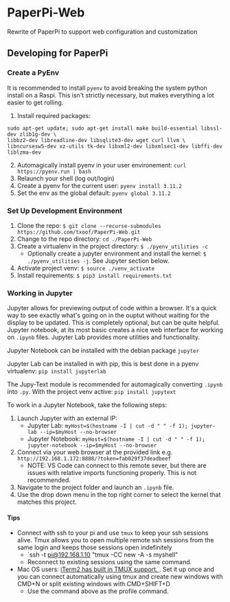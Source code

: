 # PaperPi-Web

Rewrite of PaperPi to support web configuration and customization

## Developing for PaperPi

### Create a PyEnv

It is recommended to install `pyenv` to avoid breaking the system python install on a Raspi. This isn't strictly necessary, but makes everything a lot easier to get rolling.

1. Install required packages: 
```
sudo apt-get update; sudo apt-get install make build-essential libssl-dev zlib1g-dev \
libbz2-dev libreadline-dev libsqlite3-dev wget curl llvm \
libncursesw5-dev xz-utils tk-dev libxml2-dev libxmlsec1-dev libffi-dev liblzma-dev
```
2. Automagically install pyenv in your user environement: `curl https://pyenv.run | bash`
2. Relaunch your shell (log out/login)
3. Create a pyenv for the current user: `pyenv install 3.11.2 `
4. Set the env as the global default: `pyenv global 3.11.2`


### Set Up Development Environment

1. Clone the repo: `$ git clone --recurse-submodules https://github.com/txoof/PaperPi-Web.git`
2. Change to the repo directory: `cd ./PaperPi-Web`
2. Create a virtualenv in the project directory: `$ ./pyenv_utilities -c`
    - Optionally create a jupyter environment and install the kernel: `$ ./pyenv_utilities -j`. See Jupyter section below.
4. Activate project venv: `$ source ./venv_activate`
5. Install requirements: `$ pip3 install requirements.txt`

### Working in Jupyter

Jupyter allows for previewing output of code within a browser. It's a quick way to see exactly what's going on in the ouptut without waiting for the display to be updated. This is completely optional, but can be quite helpful. Jupyter notebook, at its most basic creates a nice web interface for working on `.ipynb` files. Jupyter Lab provides more utilities and functionality.

Jupyter Notebook can be installed with the debian package `jupyter`

Jupyter Lab can be installed in with pip, this is best done in a pyenv virtualenv: `pip install jupyterlab`

The Jupy-Text module is recommended for automagically converting `.ipynb` into `.py`. With the project venv active: `pip install jupytext`

To work in a Jupyter Notebook, take the following steps:

1. Launch Jupyter with an external IP:
    - Jupyter Lab: `myHost=$(hostname -I | cut -d " " -f 1); jupyter-lab --ip=$myHost --no-browser`
    - Jupyter Notebook: `myHost=$(hostname -I | cut -d " " -f 1); jupyter-notebook --ip=$myHost --no-browser`
2. Connect via your web browser at the provided link e.g. `http://192.168.1.172:8888/?token=fab029f37deadbeef`
    - NOTE: VS Code can connect to this remote sever, but there are issues with relative imports functioning properly. This is not recommended.
3. Navigate to the project folder and launch an `.ipynb` file. 
4. Use the drop down menu in the top right corner to select the kernel that matches this project.

#### Tips

- Connect with ssh to your pi and use `tmux` to keep your ssh sessions alive. Tmux allows you to open multiple remote ssh sessions from the same login and keeps those sessions open indefinitely
    - `ssh -t  pi@192.168.1.10 "tmux -CC new -A -s myshell"
    - Reconnect to existing sessions using the same command.
- Mac OS users: [iTerm2 has built in TMUX support. ](https://iterm2.com/documentation-tmux-integration.html). Set it up once and you can connect automatically using tmux and create new windows with CMD+N or split existing windows with CMD+SHIFT+D
    - Use the command above as the profile command.

